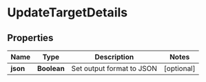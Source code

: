 

# UpdateTargetDetails

## Properties

Name | Type | Description | Notes
------------ | ------------- | ------------- | -------------
**json** | **Boolean** | Set output format to JSON |  [optional]




